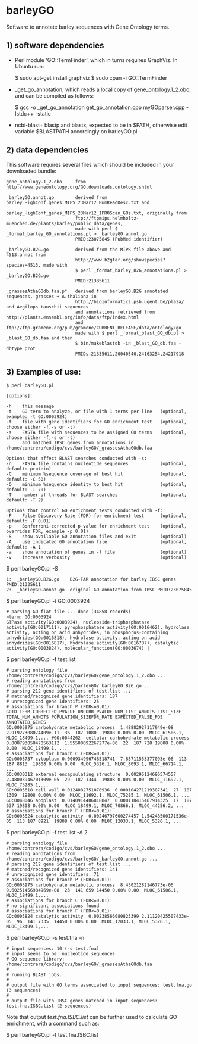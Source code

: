 # barleyGO

Software to annotate barley sequences with Gene Ontology terms.


## 1) software dependencies

+ Perl module 'GO::TermFinder', which in turns requires GraphViz. In Ubuntu run:

    $ sudo apt-get install graphviz
    $ sudo cpan -i GO::TermFinder 

+ _get_go_annotation, which reads a local copy of gene_ontology.1_2.obo, and can be compiled as follows:
    
    $ gcc -o _get_go_annotation get_go_annotation.cpp myGOparser.cpp -lstdc++ -static

+ ncbi-blast+ blastp and blastx, expected to be in $PATH, otherwise edit variable $BLASTPATH accordingly on barleyGO.pl


## 2) data dependencies

This software requires several files which should be included in your downloaded bundle:

    gene_ontology.1_2.obo     from http://www.geneontology.org/GO.downloads.ontology.shtml
 
    _barleyGO.annot.go        derived from barley_HighConf_genes_MIPS_23Mar12_HumReadDesc.txt and
                              barley_HighConf_genes_MIPS_23Mar12_IPROScan_GOs.txt, originally from
                              ftp://ftpmips.helmholtz-muenchen.de/plants/barley/public_data/genes,
                              made with perl $ _format_barley_GO_annotations.pl > _barleyGO.annot.go
                              PMID:23075845 (PubMed identifier)

    _barleyGO.B2G.go          derived from the MIPS file above and 4513.annot from 
                              http://www.b2gfar.org/showspecies?species=4513, made with 
                              $ perl _format_barley_B2G_annotations.pl > _barleyGO.B2G.go 
                              PMID:21335611

    _grassesAthaGOdb.faa.p*   derived from barleyGO.B2G annotated sequences, grasses + A.thaliana in
                              http://bioinformatics.psb.ugent.be/plaza/ and Aegilops tauschii sequences
                              and annotations retrieved from http://plants.ensembl.org/info/data/ftp/index.html
                              and ftp://ftp.gramene.org/pub/gramene/CURRENT_RELEASE/data/ontology/go
                              made with $ perl _format_blast_GO_db.pl > _blast_GO_db.faa and then 
                              $ bin/makeblastdb -in _blast_GO_db.faa -dbtype prot
                              PMIDs:21335611,20040540,24163254,24217918

## 3) Examples of use:

    $ perl barleyGO.pl 

    [options]:
    
    -h    this message
    -t    GO term to analyze, or file with 1 terms per line   (optional, example: -t GO:0003924)
    -f    file with gene identifiers for GO enrichment test   (optional, choose either -f,-s or -t)
    -s    FASTA file with sequences to be assigned GO terms   (optional, choose either -f,-s or -t)
          and matched IBSC genes from annotations in /home/contrera/codigo/cvs/barleyGO/_grassesAthaGOdb.faa
    
    Options that affect BLAST searches conducted with -s:
    -n    FASTA file contains nucleotide sequences            (optional, default: protein)
    -C    minimum %sequence coverage of best hit              (optional, default: -C 50)
    -O    minimum %sequence identity to best hit              (optional, default: -I 70)
    -T    number of threads for BLAST searches                (optional, default: -T 2)
    
    Options that control GO enrichment tests conducted with -f:
    -F    False Discovery Rate (FDR) for enrichment test      (optional, default: -F 0.01)
    -p    Bonferroni-corrected p-value for enrichment test    (optional, overrides FDR, example -p 0.01)
    -S    show available GO annotation files and exit         (optional)
    -A    use indicated GO annotation file                    (optional, default: -A 1
    -a    show annotation of genes in -f file                 (optional)
    -v    increase verbosity                                  (optional)

$ perl barleyGO.pl -S

    1:  _barleyGO.B2G.go    B2G-FAR annotation for barley IBSC genes PMID:21335611
    2:  _barleyGO.annot.go  original GO annotation from IBSC PMID:23075845

$ perl barleyGO.pl -t GO:0003924

    # parsing GO flat file ... done (34858 records)
    >term: GO:0003924
    GTPase activity(GO:0003924), nucleoside-triphosphatase activity(GO:0017111), pyrophosphatase activity(GO:0016462), hydrolase activity, acting on acid anhydrides, in phosphorus-containing anhydrides(GO:0016818), hydrolase activity, acting on acid anhydrides(GO:0016817), hydrolase activity(GO:0016787), catalytic activity(GO:0003824), molecular_function(GO:0003674) |

$ perl barleyGO.pl -f test.list

    # parsing ontology file /home/contrera/codigo/cvs/barleyGO/gene_ontology.1_2.obo ...
    # reading annotations from /home/contrera/codigo/cvs/barleyGO/_barleyGO.B2G.go ...
    # parsing 212 gene identifiers of test.list ...
    # matched/recognized gene identifiers: 187
    # unrecognized gene identifiers: 25
    # associations for branch P (FDR<=0.01):
    GOID TERM CORRECTED_PVALUE UNCORR_PVALUE NUM_LIST_ANNOTS LIST_SIZE TOTAL_NUM_ANNOTS POPULATION_SIZEFDR_RATE EXPECTED_FALSE_POS ANNOTATED_GENES
    GO:0005975 carbohydrate metabolic process  1.48882927117949e-08  2.91927308074409e-11  36  187 1080  19808 0.00% 0.00  MLOC_61506.1, MLOC_18499.1,... #GO:0044262  cellular carbohydrate metabolic process 0.000793050470563112  1.55500092267277e-06  22  187 728 19808 0.00% 0.00  MLOC_18499.1, ...
    # associations for branch C (FDR<=0.01):
    GO:0005737 cytoplasm 0.000934996748518741  7.85711553377093e-06  113 187 8813  19808 0.00% 0.00  MLOC_5326.1, MLOC_8093.1, MLOC_66714.1, ...
    GO:0030312 external encapsulating structure  0.00295124696574557 2.48003946701309e-05  29  187 1344  19808 0.00% 0.00  MLOC_11692.1, MLOC_75285.1,...
    GO:0005618 cell wall 0.0124082751070936  0.000104271219387341  27  187 1309  19808 0.00% 0.00  MLOC_11692.1, MLOC_75285.1, MLOC_61506.1, ...
    GO:0048046 apoplast  0.0140914406818047  0.000118415467914325  17  187 637 19808 0.00% 0.00  MLOC_18499.1, MLOC_70866.1, MLOC_44256.2, ...
    # associations for branch F (FDR<=0.01):
    GO:0003824 catalytic activity  0.00246797600274457 1.54248500171536e-05  113 187 8921  19808 0.00% 0.00  MLOC_12033.1, MLOC_5326.1, ...


$ perl barleyGO.pl -f test.list -A 2

    # parsing ontology file /home/contrera/codigo/cvs/barleyGO/gene_ontology.1_2.obo ...
    # reading annotations from /home/contrera/codigo/cvs/barleyGO/_barleyGO.annot.go ...
    # parsing 212 gene identifiers of test.list ...
    # matched/recognized gene identifiers: 141
    # unrecognized gene identifiers: 71
    # associations for branch P (FDR<=0.01):
    GO:0005975 carbohydrate metabolic process  8.45021282146773e-06  9.60251456984969e-08  23  141 659 14450 0.00% 0.00  MLOC_61506.1, MLOC_18499.1,...
    # associations for branch C (FDR<=0.01):
    # no significant associations found
    # associations for branch F (FDR<=0.01):
    GO:0003824 catalytic activity  0.00238566080823399 2.11120425507433e-05  96  141 7335  14450 0.00% 0.00  MLOC_12033.1, MLOC_5326.1, MLOC_18499.1,...

$ perl barleyGO.pl -s test.fna -n

    # input sequences: 10 (-s test.fna)
    # input seems to be: nucleotide sequences
    # GO sequence library: /home/contrera/codigo/cvs/barleyGO/_grassesAthaGOdb.faa
    #
    # running BLAST jobs...
    #
    # output file with GO terms associated to input sequences: test.fna.go (3 sequences)
    #
    # output file with IBSC genes matched in input sequences: test.fna.ISBC.list (2 sequences)


Note that output *test.fna.ISBC.list* can be further used to calculate GO enrichment, with a command such as:

$ perl barleyGO.pl -f test.fna.ISBC.list


